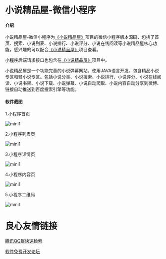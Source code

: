 # 小说精品屋-微信小程序

#### 介绍

小说精品屋-微信小程序为[《小说精品屋》](https://www.oschina.net/p/fiction_house "《小说精品屋》")项目的微信小程序版本源码，包括了首页、搜索、小说列表、小说排行、小说评分、小说在线阅读等小说精品屋核心功能，感兴趣的可以配合[《小说精品屋》](https://www.oschina.net/p/fiction_house "《小说精品屋》")项目查看。

小程序后端请求接口也包含在[《小说精品屋》](https://www.oschina.net/p/fiction_house "《小说精品屋》")项目中。

小说精品屋是一个功能完善的小说弹幕网站，使用JAVA语言开发。包含精品小说专区和轻小说专区。包括小说分类、小说搜索、小说排行、小说评分、小说在线阅读、小说书架、小说下载、小说弹幕、小说自动爬取、小说内容自动分享到微博、链接自动推送到百度搜索引擎等功能。


#### 软件截图

1.小程序首页

![mini1](./assets/mini1.png)

2.小程序列表页

![mini1](./assets/mini2.png)

3.小程序详情页

![mini1](./assets/mini3.png)

4.小程序内容页

![mini1](./assets/mini4.png)

5.小程序二维码

![mini1](./assets/mini-code.png)





 # 良心友情链接

[腾讯QQ群快速检索](http://u.720life.cn/s/8cf73f7c)

[软件免费开发论坛](http://u.720life.cn/s/bbb01dc0)